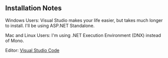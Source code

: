 ##  Installation Notes

Windows Users: Visual Studio makes your life easier, but takes much longer to install. I'll be using ASP.NET Standalone.

Mac and Linux Users: I'm using .NET Execution Environment (DNX) instead of Mono. 

Editor: [Visual Studio Code](https://code.visualstudio.com)
